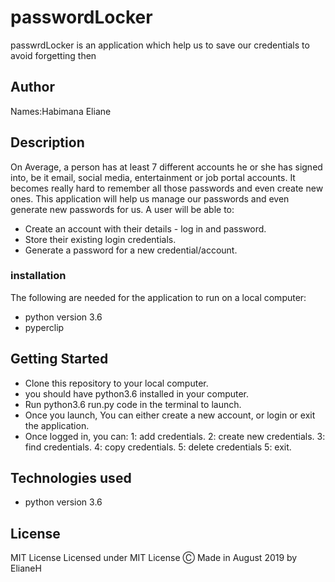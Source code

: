# passwordLocker
passwrdLocker is an application which help us to save our credentials to avoid forgetting then
## Author
Names:Habimana Eliane
## Description
On Average, a person has at least 7 different accounts he or she has signed into, be it email, social media, entertainment or job portal accounts. It becomes really hard to remember all those passwords and even create new ones. This application will help us manage our passwords and even generate new passwords for us.
A user will be able to:
* Create an account with their details - log in and password.
* Store their existing login credentials.
* Generate a password for a new credential/account.
### installation
The following are needed for the application to run on a local computer:
* python version 3.6
* pyperclip
## Getting Started
* Clone this repository to your local computer.
* you should have python3.6 installed in your computer.
* Run python3.6 run.py code in the terminal to launch.
* Once you launch, You can either create a new account, or login or exit the application.
* Once logged in, you can:
     1: add credentials.
     2: create new credentials.
     3: find credentials.
     4: copy credentials.
     5: delete credentials
     5: exit.
## Technologies used
* python version 3.6
## License
MIT License
Licensed under MIT License
Ⓒ Made in August 2019 by ElianeH